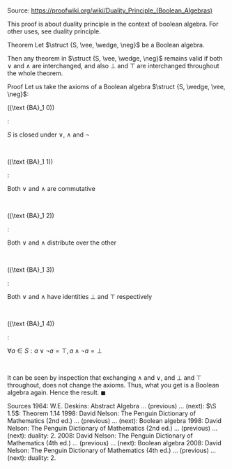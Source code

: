 # 

Source: https://proofwiki.org/wiki/Duality_Principle_(Boolean_Algebras)

This proof is about duality principle in the context of boolean algebra. For other uses, see duality principle.

Theorem
Let $\struct {S, \vee, \wedge, \neg}$ be a Boolean algebra.

Then any theorem in $\struct {S, \vee, \wedge, \neg}$ remains valid if both $\vee$ and $\wedge$ are interchanged, and also $\bot$ and $\top$ are interchanged throughout the whole theorem.


Proof
Let us take the axioms of a Boolean algebra $\struct {S, \wedge, \vee, \neg}$:




\((\text {BA}_1 0)\)  

$:$  













$S$ is closed under $\vee$, $\wedge$ and $\neg$   

  


\((\text {BA}_1 1)\)  

$:$  













Both $\vee$ and $\wedge$ are commutative   

  


\((\text {BA}_1 2)\)  

$:$  













Both $\vee$ and $\wedge$ distribute over the other   

  


\((\text {BA}_1 3)\)  

$:$  













Both $\vee$ and $\wedge$ have identities $\bot$ and $\top$ respectively   

  


\((\text {BA}_1 4)\)  

$:$  













$\forall a \in S: a \vee \neg a = \top, a \wedge \neg a = \bot$   

  


It can be seen by inspection that exchanging $\wedge$ and $\vee$, and $\bot$ and $\top$ throughout, does not change the axioms.
Thus, what you get is a Boolean algebra again.
Hence the result.
$\blacksquare$


Sources
1964: W.E. Deskins: Abstract Algebra ... (previous) ... (next): $\S 1.5$: Theorem $1.14$
1998: David Nelson: The Penguin Dictionary of Mathematics (2nd ed.) ... (previous) ... (next): Boolean algebra
1998: David Nelson: The Penguin Dictionary of Mathematics (2nd ed.) ... (previous) ... (next): duality: 2.
2008: David Nelson: The Penguin Dictionary of Mathematics (4th ed.) ... (previous) ... (next): Boolean algebra
2008: David Nelson: The Penguin Dictionary of Mathematics (4th ed.) ... (previous) ... (next): duality: 2.




